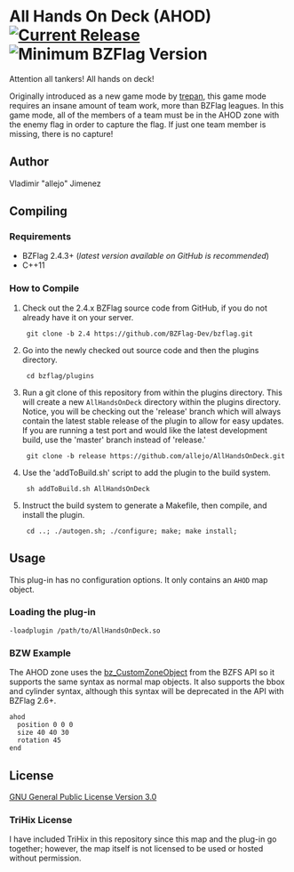 All Hands On Deck (AHOD) [![Current Release](https://img.shields.io/badge/release-v1.0.0-orange.svg)](https://github.com/allejo/AllHandsOnDeck/releases/tag/v1.0.0) ![Minimum BZFlag Version](https://img.shields.io/badge/BZFlag-v2.4.3+-blue.svg)
================

Attention all tankers! All hands on deck!

Originally introduced as a new game mode by [trepan](http://forums.bzflag.org/viewtopic.php?f=64&t=6449&p=64686&hilit=ahod#p64686), this game mode requires an insane amount of team work, more than BZFlag leagues. In this game mode, all of the members of a team must be in the AHOD zone with the enemy flag in order to capture the flag. If just one team member is missing, there is no capture!

## Author

Vladimir "allejo" Jimenez

## Compiling

### Requirements

- BZFlag 2.4.3+ (*latest version available on GitHub is recommended*)
- C++11

### How to Compile

1. Check out the 2.4.x BZFlag source code from GitHub, if you do not already have it on your server.

        git clone -b 2.4 https://github.com/BZFlag-Dev/bzflag.git

2. Go into the newly checked out source code and then the plugins directory.
                
        cd bzflag/plugins

3. Run a git clone of this repository from within the plugins directory. This will create a new `AllHandsOnDeck` directory within the plugins directory. Notice, you will be checking out the 'release' branch which will always contain the latest stable release of the plugin to allow for easy updates. If you are running a test port and would like the latest development build, use the 'master' branch instead of 'release.'

        git clone -b release https://github.com/allejo/AllHandsOnDeck.git

4. Use the 'addToBuild.sh' script to add the plugin to the build system.

        sh addToBuild.sh AllHandsOnDeck

5. Instruct the build system to generate a Makefile, then compile, and install the plugin.

        cd ..; ./autogen.sh; ./configure; make; make install;

## Usage

This plug-in has no configuration options. It only contains an `AHOD` map object.

### Loading the plug-in

```
-loadplugin /path/to/AllHandsOnDeck.so
```

### BZW Example

The AHOD zone uses the [bz_CustomZoneObject](http://forums.bzflag.org/viewtopic.php?f=40&t=19034) from the BZFS API so it supports the same syntax as normal map objects. It also supports the bbox and cylinder syntax, although this syntax will be deprecated in the API with BZFlag 2.6+.

```
ahod
  position 0 0 0
  size 40 40 30
  rotation 45
end
```

## License

[GNU General Public License Version 3.0](https://github.com/allejo/AllHandsOnDeck/blob/master/LICENSE.md)

### TriHix License

I have included TriHix in this repository since this map and the plug-in go together; however, the map itself is not licensed to be used or hosted without permission.
